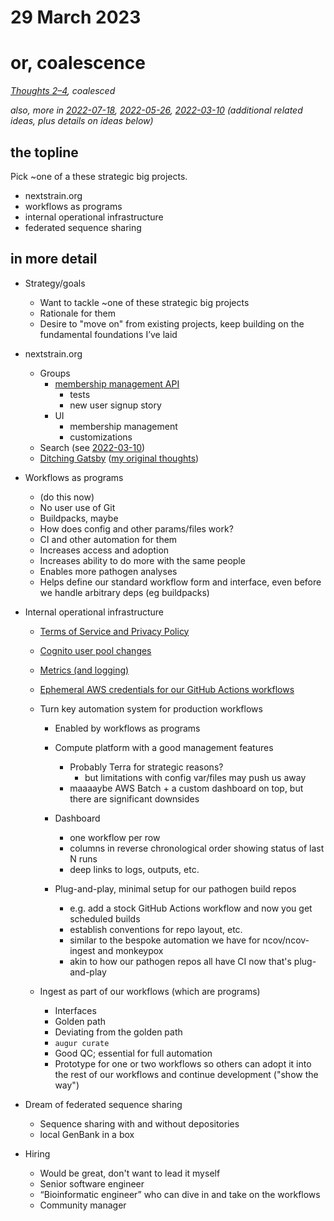 # 29 March 2023
# or, coalescence

_[Thoughts 2–4](2023-03-28.md), coalesced_

_also, more in
[2022-07-18](2022-07-18.md),
[2022-05-26](2022-05-26.md),
[2022-03-10](2022-03-10.md)
(additional related ideas, plus details on ideas below)_


## the topline

Pick ~one of a these strategic big projects.

- nextstrain.org
- workflows as programs
- internal operational infrastructure
- federated sequence sharing



## in more detail

- Strategy/goals
  - Want to tackle ~one of these strategic big projects
  - Rationale for them
  - Desire to "move on" from existing projects, keep building on the
    fundamental foundations I’ve laid


- nextstrain.org
  - Groups
    - [membership management API](https://github.com/nextstrain/nextstrain.org/pull/581)
      - tests
      - new user signup story
    - UI
      - membership management
      - customizations
  - Search (see [2022-03-10](2022-03-10.md))
  - [Ditching Gatsby](https://github.com/nextstrain/private/issues/88) ([my original thoughts](2023-03-16.md))


- Workflows as programs
  - (do this now)
  - No user use of Git
  - Buildpacks, maybe
  - How does config and other params/files work?
  - CI and other automation for them
  - Increases access and adoption
  - Increases ability to do more with the same people
  - Enables more pathogen analyses
  - Helps define our standard workflow form and interface, even before we handle arbitrary deps (eg buildpacks)


- Internal operational infrastructure
  - [Terms of Service and Privacy Policy](https://github.com/nextstrain/private/issues/90)

  - [Cognito user pool changes](2022-12-02.md)

  - [Metrics (and logging)](https://docs.google.com/document/d/1zdcRqspkOiDqaop7qiRDarG5YAsWKCQG2CIT7s-hrPg)

  - [Ephemeral AWS credentials for our GitHub Actions workflows](https://github.com/nextstrain/private/issues/22)

  - Turn key automation system for production workflows
    - Enabled by workflows as programs

    - Compute platform with a good management features
      - Probably Terra for strategic reasons?
        - but limitations with config var/files may push us away
      - maaaaybe AWS Batch + a custom dashboard on top, but there are significant downsides

    - Dashboard
      - one workflow per row
      - columns in reverse chronological order showing status of last N runs
      - deep links to logs, outputs, etc.

    - Plug-and-play, minimal setup for our pathogen build repos
      - e.g. add a stock GitHub Actions workflow and now you get scheduled builds
      - establish conventions for repo layout, etc.
      - similar to the bespoke automation we have for ncov/ncov-ingest and monkeypox
      - akin to how our pathogen repos all have CI now that's plug-and-play

  - Ingest as part of our workflows (which are programs)
    - Interfaces
    - Golden path
    - Deviating from the golden path
    - `augur curate`
    - Good QC; essential for full automation
    - Prototype for one or two workflows so others can adopt it into the rest of
      our workflows and continue development ("show the way")


- Dream of federated sequence sharing
  - Sequence sharing with and without depositories
  - local GenBank in a box


- Hiring
  - Would be great, don't want to lead it myself
  - Senior software engineer
  - “Bioinformatic engineer” who can dive in and take on the workflows
  - Community manager
